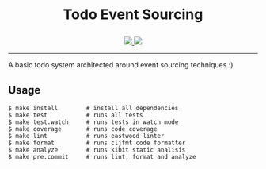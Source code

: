 <h1><p align="center">Todo Event Sourcing</p></h1>

<div align="center">
  <a href="https://travis-ci.org/patrickds/todo-eventsourcing.clojure">
    <img src="https://travis-ci.org/patrickds/todo-eventsourcing.clojure.svg?branch=master" />
  </a>
  <a href="https://codecov.io/gh/patrickds/todo-eventsourcing.clojure">
    <img src="https://codecov.io/gh/patrickds/todo-eventsourcing.clojure/branch/master/graph/badge.svg" />
  </a>
</div>

---

A basic todo system architected around event sourcing techniques :)

## Usage

```
$ make install        # install all dependencies
$ make test           # runs all tests
$ make test.watch     # runs tests in watch mode
$ make coverage       # runs code coverage
$ make lint           # runs eastwood linter
$ make format         # runs cljfmt code formatter
$ make analyze        # runs kibit static analisis
$ make pre.commit     # runs lint, format and analyze
```
